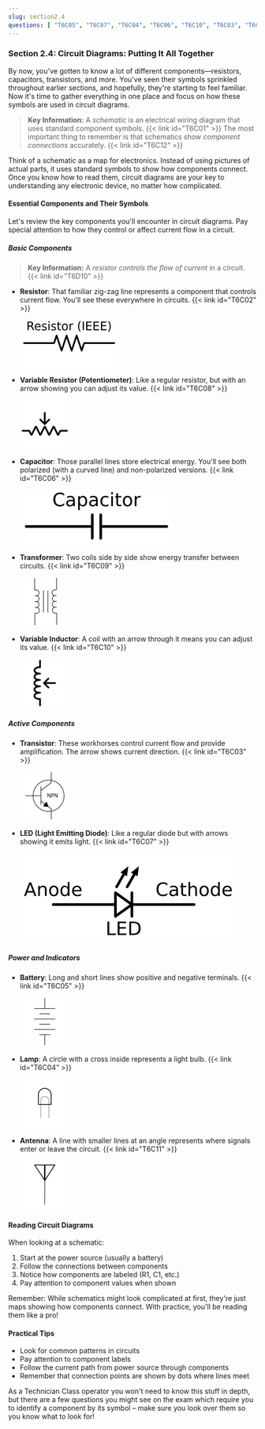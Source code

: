 ```yaml
---
slug: section2.4
questions: [ "T6C05", "T6C07", "T6C04", "T6C06", "T6C10", "T6C03", "T6C09", "T6C01", "T6C08", "T6C02", "T6C11", "T6C12", "T6D10" ]
---
```


### Section 2.4: Circuit Diagrams: Putting It All Together

By now, you've gotten to know a lot of different components—resistors, capacitors, transistors, and more. You've seen their symbols sprinkled throughout earlier sections, and hopefully, they're starting to feel familiar. Now it's time to gather everything in one place and focus on how these symbols are used in circuit diagrams.

> **Key Information:** A *schematic* is an electrical wiring diagram that uses standard component symbols. {{< link id="T6C01" >}} The most important thing to remember is that schematics show *component connections* accurately. {{< link id="T6C12" >}}

Think of a schematic as a map for electronics. Instead of using pictures of actual parts, it uses standard symbols to show how components connect. Once you know how to read them, circuit diagrams are your key to understanding any electronic device, no matter how complicated.

#### Essential Components and Their Symbols

Let's review the key components you'll encounter in circuit diagrams. Pay special attention to how they control or affect current flow in a circuit.

##### Basic Components

> **Key Information:** A *resistor controls the flow of current* in a circuit. {{< link id="T6D10" >}}

- **Resistor**: That familiar zig-zag line represents a component that controls current flow. You'll see these everywhere in circuits. {{< link id="T6C02" >}}
  
  ![Resistor schematic diagram](../../../images/s2-1-resistor.svg)

- **Variable Resistor (Potentiometer)**: Like a regular resistor, but with an arrow showing you can adjust its value. {{< link id="T6C08" >}}
  
  <img src="../../../images/schem-potentiometer.svg" alt="Potentiometer schematic Symbol"  style="width: 100px;">

- **Capacitor**: Those parallel lines store electrical energy. You'll see both polarized (with a curved line) and non-polarized versions. {{< link id="T6C06" >}}
  
  ![Capacitor schematic diagram](../../../images/s2-1-capacitor.svg)

- **Transformer**: Two coils side by side show energy transfer between circuits. {{< link id="T6C09" >}}
  
  <img src="../../../images/schem-transformer.svg" alt="Transformer schematic Symbol" style="width: 100px;">

- **Variable Inductor**: A coil with an arrow through it means you can adjust its value. {{< link id="T6C10" >}}
  
  <img src="../../../images/schem-varinductor.svg" alt="Variable Inductor schematic Symbol" style="width: 100px;">

##### Active Components

- **Transistor**: These workhorses control current flow and provide amplification. The arrow shows current direction. {{< link id="T6C03" >}}
  
  <img src="../../../images/schem-npn.svg" alt="NPN Transistor Schematic Symbol" style="width: 100px;">

- **LED (Light Emitting Diode)**: Like a regular diode but with arrows showing it emits light. {{< link id="T6C07" >}}
  
  ![LED schematic diagram with anode / cathode labeled](../../../images/s2-2-led.svg)

##### Power and Indicators

- **Battery**: Long and short lines show positive and negative terminals. {{< link id="T6C05" >}}
  
  <img src="../../../images/schem-battery.svg" alt="Battery Schematic Symbol" style="width: 100px;">

- **Lamp**: A circle with a cross inside represents a light bulb. {{< link id="T6C04" >}}
  
  <img src="../../../images/schem-lamp.svg" alt="Lamp Schematic Symbol" style="width: 100px;">

- **Antenna**: A line with smaller lines at an angle represents where signals enter or leave the circuit. {{< link id="T6C11" >}}
  
  <img src="../../../images/schem-antenna.svg" alt="Antenna Schematic Symbol" style="width: 100px;">

#### Reading Circuit Diagrams

When looking at a schematic:
1. Start at the power source (usually a battery)
2. Follow the connections between components
3. Notice how components are labeled (R1, C1, etc.)
4. Pay attention to component values when shown

Remember: While schematics might look complicated at first, they're just maps showing how components connect. With practice, you'll be reading them like a pro!

#### Practical Tips

- Look for common patterns in circuits
- Pay attention to component labels
- Follow the current path from power source through components
- Remember that connection points are shown by dots where lines meet

As a Technician Class operator you won't need to know this stuff in depth, but there are a few questions you might see on the exam which require you to identify a component by its symbol – make sure you look over them so you know what to look for!
